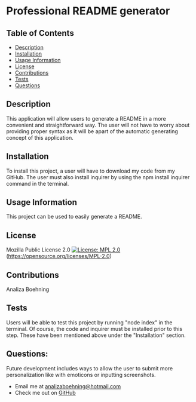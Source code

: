 # Professional README generator

  ## Table of Contents
  - [Description](#description)
  - [Installation](#install)
  - [Usage Information](#usage)
  - [License](#license)
  - [Contributions](#contribution)
  - [Tests](#test)
  - [Questions](#quesdev)

  ## Description
  This application will allow users to generate a README in a more convenient and straightforward way. The user will not have to worry about providing proper syntax as it will be apart of the automatic generating concept of this application. 

  ## Installation
  To install this project, a user will have to download my code from my GitHub. The user must also install inquirer by using the npm install inquirer command in the terminal.

  ## Usage Information
  This project can be used to easily generate a README.

  ## License
  Mozilla Public License 2.0
  [![License: MPL 2.0](https://img.shields.io/badge/License-MPL_2.0-brightgreen.svg)](https://opensource.org/licenses/MPL-2.0)
  (https://opensource.org/licenses/MPL-2.0)

  ## Contributions
  Analiza Boehning

  ## Tests
  Users will be able to test this project by running "node index" in the terminal. Of course, the code and inquirer must be installed prior to this step. These have been mentioned above under the "Installation" section.

  ## Questions:
  Future development includes ways to allow the user to submit more personalization like with emoticons or inputting screenshots. 
  - Email me at <analizaboehning@hotmail.com>
  - Check me out on [GitHub](https://github.com/analizajb)
  
  